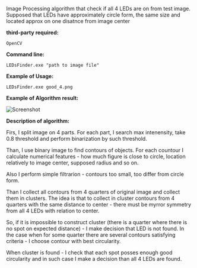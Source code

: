 Image Processing algorithm that check if all 4 LEDs are on from test image. Supposed that LEDs have approximately circle form, the same size and located approx on one disatnce from image center

**third-party required:**

```
OpenCV 
```


**Command line:**

```
LEDsFinder.exe "path to image file"
```

**Example of Usage:**
```
LEDsFinder.exe good_4.png
```

**Example of Algorithm result:**


![Screenshot](https://github.com/cppjocker/LEDsFinder/tree/master/img/good_4_recognized.png)

**Description of algorithm:**


Firs, I split image on 4 parts. For each part, I search max intenensity, take 0.8 threshold and perform binarization by such threshold. 

Than, I use binary image to find contours of objects. For each countour I calculate numerical features - how much figure is close to circle, location relatively to image center, supposed radius and so on.

Also I perform simple filtrarion - contours too small, too differ from circle form.

Than I collect all contours from 4 quarters of original image and collect them in clusters. The idea is that to collect in cluster contours from 4 quarters with the same distance to center - there must be myrror symmetry from all 4 LEDs with relation to center.

So, if it is impossible to construct cluster (there is a quarter where there is no spot on expected distance) - I make decision that LED is not found. In the case when for some quarter there are several contours satisfying criteria - I choose contour with best circularity.

When cluster is found - I check that each spot posses enough good circularity and in such case I make a decision than all 4 LEDs are found.                                                                                                                                                                                                                                                                                                              
                                                                                                                                                                                  
